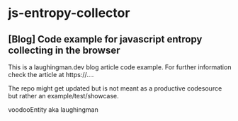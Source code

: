 # js-entropy-collector
## [Blog] Code example for javascript entropy collecting in the browser 

This is a laughingman.dev blog article code example. For further information check the article at https://....

The repo might get updated but is not meant as a productive codesource but rather an example/test/showcase.

voodooEntity aka laughingman
